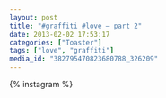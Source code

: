 ```yaml
---
layout: post
title: "#graffiti #love — part 2"
date: 2013-02-02 17:53:17
categories: ["Toaster"]
tags: ["love", "graffiti"]
media_id: "382795470823680788_326209"
---
```


{% instagram %}
